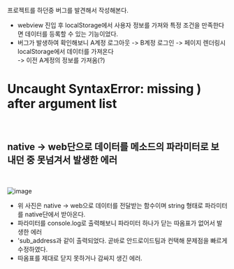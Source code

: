 프로젝트를 하던중 버그를 발견해서 작성해본다.

* webview 진입 후 localStorage에서 사용자 정보를 가져와 특정 조건을 만족한다면 데이터를 등록할 수 있는 기능이었다.
* 버그가 발생하여 확인해보니 A계정 로그아웃 -> B계정 로그인 -> 페이지 렌더링시 localStorage에서 데이터를 가져온다<br> -> 이전 A계정의 정보를 가져옴(?)

# Uncaught SyntaxError: missing ) after argument list

<br>

  ## native -> web단으로 데이터를 메소드의 파라미터로 보내던 중 못넘겨서 발생한 에러
  
  <br>
  
  ![image](https://user-images.githubusercontent.com/94499416/163940242-5fd4675c-0d2c-415b-83f4-0442a79c33dd.png)
  
  * 위 사진은 native -> web으로 데이터를 전달받는 함수이며 string 형태로 파라미터를 native단에서 받아온다.
  * 파라미터를 console.log로 출력해보니 파라미터 하나가 닫는 따옴표가 없어서 발생한 에러
  * 'sub_address과 같이 출력되었다. 곧바로 안드로이드팀과 컨택해 문제점을 빠르게 수정하였다.
  * 따옴표를 제대로 닫지 못하거나 감싸지  생긴 에러.
